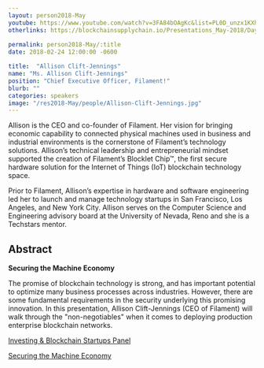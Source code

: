 ```yaml
---
layout: person2018-May
youtube: https://www.youtube.com/watch?v=3FA84bOAgKc&list=PL0D_unzx1KXhvrIzPl1j0mrihgq44nGOh&index=12&t=0s
otherlinks: https://blockchainsupplychain.io/Presentations_May-2018/Day-1/07_Filament!_Allison-Clift-Jennings_XChain2_May-2018_Houston.TX.pdf
      
permalink: person2018-May/:title
date: 2018-02-24 12:00:00 -0600

title:  "Allison Clift-Jennings"
name: "Ms. Allison Clift-Jennings"
position: "Chief Executive Officer, Filament!"
blurb: ""
categories: speakers
image: "/res2018-May/people/Allison-Clift-Jennings.jpg"
---
```

Allison is the CEO and co-founder of Filament. Her vision for bringing economic capability to connected physical machines used in business and industrial environments is the cornerstone of Filament’s technology solutions. Allison’s technical leadership and entrepreneurial mindset supported the creation of Filament’s Blocklet Chip™, the first secure hardware solution for the Internet of Things (IoT) blockchain technology space.

Prior to Filament, Allison’s expertise in hardware and software engineering led her to launch and manage technology startups in San Francisco, Los Angeles, and New York City. Allison serves on the Computer Science and Engineering advisory board at the University of Nevada, Reno and she is a Techstars mentor.

## Abstract

**Securing the Machine Economy**

The promise of blockchain technology is strong, and has important potential to optimize many business processes across industries.  However, there are some fundamental requirements in the security underlying this promising innovation.  In this presentation, Allison Clift-Jennings (CEO of Filament) will walk through the "non-negotiables" when it comes to deploying production enterprise blockchain networks.

<a href="https://www.youtube.com/watch?v=k1rqEup29yY&list=PL0D_unzx1KXhvrIzPl1j0mrihgq44nGOh&index=14&t=16s">Investing & Blockchain Startups Panel
  
<a href="https://www.youtube.com/watch?v=3FA84bOAgKc&index=11&list=PL0D_unzx1KXhvrIzPl1j0mrihgq44nGOh">Securing the Machine Economy
